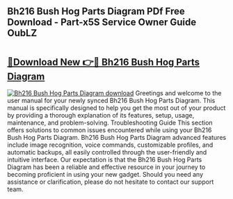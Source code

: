 ## Bh216 Bush Hog Parts Diagram PDf Free Download - Part-x5S Service Owner Guide OubLZ

# <h2><a href="http://dfkcdhr.blite.top/?on=Bh216+Bush+Hog+Parts+Diagram">🔗Download New 👉🔴 Bh216 Bush Hog Parts Diagram</a></h2>

[![Bh216 Bush Hog Parts Diagram download](https://i.imgur.com/lujVjoI.png)](http://dfkcdhr.blite.top/?on=Bh216+Bush+Hog+Parts+Diagram)
Greetings and welcome to the user manual for your newly synced Bh216 Bush Hog Parts Diagram. This manual is specifically designed to help you get the most out of your product by providing a thorough explanation of its features, setup, usage, maintenance, and problem-solving. Troubleshooting Guide This section offers solutions to common issues encountered while using your Bh216 Bush Hog Parts Diagram. Bh216 Bush Hog Parts Diagram advanced features include image recognition, voice commands, customizable profiles, and automatic backups, all easily controlled through the user-friendly and intuitive interface. Our expectation is that the Bh216 Bush Hog Parts Diagram has been a reliable and effective resource in your journey to becoming proficient in using your new gadget. Should you need any assistance or clarification, please do not hesitate to contact our support team.
